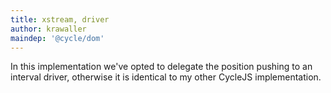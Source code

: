 ```yaml
---
title: xstream, driver
author: krawaller
maindep: '@cycle/dom'
---
```


In this implementation we've opted to delegate the position pushing to an interval driver, otherwise it is identical to my other CycleJS implementation.